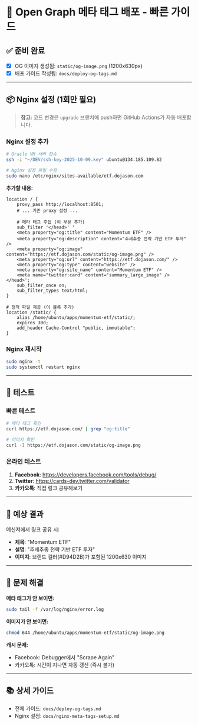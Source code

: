# 🚀 Open Graph 메타 태그 배포 - 빠른 가이드

## ✅ 준비 완료
- [x] OG 이미지 생성됨: `static/og-image.png` (1200x630px)
- [x] 배포 가이드 작성됨: `docs/deploy-og-tags.md`

---

## 📦 Nginx 설정 (1회만 필요)

> **참고:** 코드 변경은 `upgrade` 브랜치에 push하면 GitHub Actions가 자동 배포합니다.

### Nginx 설정 추가
```bash
# Oracle VM 서버 접속
ssh -i "~/DEV/ssh-key-2025-10-09.key" ubuntu@134.185.109.82

# Nginx 설정 파일 수정
sudo nano /etc/nginx/sites-available/etf.dojason.com
```

**추가할 내용:**
```nginx
location / {
    proxy_pass http://localhost:8501;
    # ... 기존 proxy 설정 ...
    
    # 메타 태그 주입 (이 부분 추가)
    sub_filter '</head>' '
    <meta property="og:title" content="Momentum ETF" />
    <meta property="og:description" content="추세추종 전략 기반 ETF 투자" />
    <meta property="og:image" content="https://etf.dojason.com/static/og-image.png" />
    <meta property="og:url" content="https://etf.dojason.com/" />
    <meta property="og:type" content="website" />
    <meta property="og:site_name" content="Momentum ETF" />
    <meta name="twitter:card" content="summary_large_image" />
</head>';
    sub_filter_once on;
    sub_filter_types text/html;
}

# 정적 파일 제공 (이 블록 추가)
location /static/ {
    alias /home/ubuntu/apps/momentum-etf/static/;
    expires 30d;
    add_header Cache-Control "public, immutable";
}
```

### Nginx 재시작
```bash
sudo nginx -t
sudo systemctl restart nginx
```

---

## 🧪 테스트

### 빠른 테스트
```bash
# 메타 태그 확인
curl https://etf.dojason.com/ | grep "og:title"

# 이미지 확인
curl -I https://etf.dojason.com/static/og-image.png
```

### 온라인 테스트
1. **Facebook**: https://developers.facebook.com/tools/debug/
2. **Twitter**: https://cards-dev.twitter.com/validator
3. **카카오톡**: 직접 링크 공유해보기

---

## 📝 예상 결과

메신저에서 링크 공유 시:
- **제목**: "Momentum ETF"
- **설명**: "추세추종 전략 기반 ETF 투자"
- **이미지**: 브랜드 컬러(#D94D2B)가 포함된 1200x630 이미지

---

## 🐛 문제 해결

**메타 태그가 안 보이면:**
```bash
sudo tail -f /var/log/nginx/error.log
```

**이미지가 안 보이면:**
```bash
chmod 644 /home/ubuntu/apps/momentum-etf/static/og-image.png
```

**캐시 문제:**
- Facebook: Debugger에서 "Scrape Again"
- 카카오톡: 시간이 지나면 자동 갱신 (즉시 불가)

---

## 📚 상세 가이드
- 전체 가이드: `docs/deploy-og-tags.md`
- Nginx 설정: `docs/nginx-meta-tags-setup.md`
